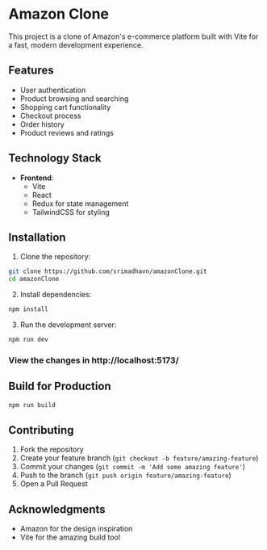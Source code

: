 # Amazon Clone

This project is a clone of Amazon's e-commerce platform built with Vite for a fast, modern development experience.

## Features

- User authentication
- Product browsing and searching
- Shopping cart functionality
- Checkout process
- Order history
- Product reviews and ratings

## Technology Stack

- **Frontend**:
    - Vite
    - React
    - Redux for state management
    - TailwindCSS for styling
    
## Installation

1. Clone the repository:
```bash
git clone https://github.com/srimadhavn/amazonClone.git
cd amazonClone
```

2. Install dependencies:
```bash
npm install
```

3. Run the development server:
```bash
npm run dev
```
### View the changes in http://localhost:5173/

## Build for Production

```bash
npm run build
```

## Contributing

1. Fork the repository
2. Create your feature branch (`git checkout -b feature/amazing-feature`)
3. Commit your changes (`git commit -m 'Add some amazing feature'`)
4. Push to the branch (`git push origin feature/amazing-feature`)
5. Open a Pull Request

## Acknowledgments

- Amazon for the design inspiration
- Vite for the amazing build tool